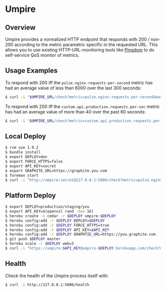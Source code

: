 # Umpire

## Overview

Umpire provides a normalized HTTP endpoint that responds with 200 / non-200 according to the metric parametric specific in the requested URL. This allows you to use  existing HTTP-URL-monitoring tools like [Pingdom](http://www.pingdom.com) to do self-service QoS monitor of metrics.


## Usage Examples

To respond with 200 iff the `pulse.nginx-requests-per-second` metric has had an average value of less than 6000 over the last 300 seconds:

```bash
$ curl -i "$UMPIRE_URL/check?metric=pulse.nginx-requests-per-second&max=6000&range=300"
```

To respond with 200 iff the `custom.api.production.requests.per-sec` metric has had an average value of more than 40 over the past 60 seconds:

```bash
$ curl -i "$UMPIRE_URL/check?metric=custom.api.production.requests.per-sec&min=40&range=60"
```


## Local Deploy

```bash
$ rvm use 1.9.2
$ bundle install
$ export DEPLOY=dev
$ export FORCE_HTTPS=false
$ export API_KEY=secret
$ export GRAPHITE_URL=https://graphite.you.com
$ foreman start
$ curl -i "http://umpire:secret@127.0.0.1:5000/check?metric=pulse.nginx-requests-per-second&max=6000&range=300"
```


## Platform Deploy

```bash
$ export DEPLOY=production/staging/you
$ export API_KEY=$(openssl rand -hex 16)
$ heroku create -s cedar -r $DEPLOY umpire-$DEPLOY
$ heroku config:add -r $DEPLOY DEPLOY=$DEPLOY
$ heroku config:add -r $DEPLOY FORCE_HTTPS=true
$ heroku config:add -r $DEPLOY API_KEY=$API_KEY
$ heroku config:add -r $DEPLOY GRAPHTIE_URL=https://you.graphite.com
$ git push $DEPLOY master
$ heroku scale -r $DEPLOY web=3
$ curl -i "https://umpire:$API_KEY@umpire-$DEPLOY.herokuapp.com/check?metric=pulse.nginx-requests-per-second&max=6000&range=300"
```


## Health

Check the health of the Umpire process itself with:

```bash
$ curl -i http://127.0.0.1:5000/health
```
